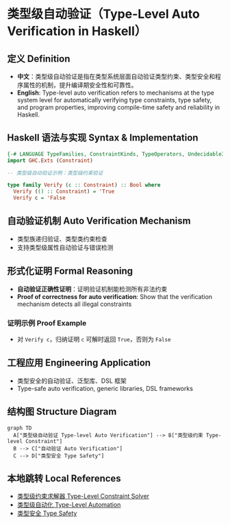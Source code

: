 # 类型级自动验证（Type-Level Auto Verification in Haskell）

## 定义 Definition

- **中文**：类型级自动验证是指在类型系统层面自动验证类型约束、类型安全和程序属性的机制，提升编译期安全性和可靠性。
- **English**: Type-level auto verification refers to mechanisms at the type system level for automatically verifying type constraints, type safety, and program properties, improving compile-time safety and reliability in Haskell.

## Haskell 语法与实现 Syntax & Implementation

```haskell
{-# LANGUAGE TypeFamilies, ConstraintKinds, TypeOperators, UndecidableInstances #-}
import GHC.Exts (Constraint)

-- 类型级自动验证示例：类型级约束验证

type family Verify (c :: Constraint) :: Bool where
  Verify (() :: Constraint) = 'True
  Verify c = 'False
```

## 自动验证机制 Auto Verification Mechanism

- 类型族递归验证、类型类约束检查
- 支持类型级属性自动验证与错误检测

## 形式化证明 Formal Reasoning

- **自动验证正确性证明**：证明验证机制能检测所有非法约束
- **Proof of correctness for auto verification**: Show that the verification mechanism detects all illegal constraints

### 证明示例 Proof Example

- 对 `Verify c`，归纳证明 `c` 可解时返回 `True`，否则为 `False`

## 工程应用 Engineering Application

- 类型安全的自动验证、泛型库、DSL 框架
- Type-safe auto verification, generic libraries, DSL frameworks

## 结构图 Structure Diagram

```mermaid
graph TD
  A["类型级自动验证 Type-level Auto Verification"] --> B["类型级约束 Type-level Constraint"]
  B --> C["自动验证 Auto Verification"]
  C --> D["类型安全 Type Safety"]
```

## 本地跳转 Local References

- [类型级约束求解器 Type-Level Constraint Solver](../28-Type-Level-Constraint-Solver/01-Type-Level-Constraint-Solver-in-Haskell.md)
- [类型级自动化 Type-Level Automation](../27-Type-Level-Automation/01-Type-Level-Automation-in-Haskell.md)
- [类型安全 Type Safety](../14-Type-Safety/01-Type-Safety-in-Haskell.md)
